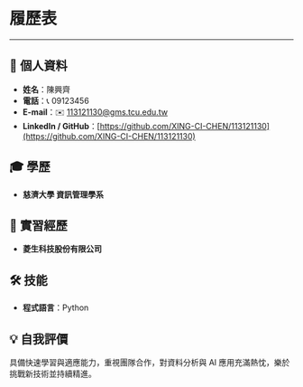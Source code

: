 # 履歷表

---

## 👤 個人資料
- **姓名**：陳興齊  
- **電話**：📞 09123456 
- **E-mail**：✉️ 113121130@gms.tcu.edu.tw
- **LinkedIn / GitHub**：[https://github.com/XING-CI-CHEN/113121130](https://github.com/XING-CI-CHEN/113121130)

## 🎓 學歷
- **慈濟大學 資訊管理學系**

## 🏢 實習經歷
- **菱生科技股份有限公司**

## 🛠️ 技能
- **程式語言**：Python

## 💡 自我評價
具備快速學習與適應能力，重視團隊合作，對資料分析與 AI 應用充滿熱忱，樂於挑戰新技術並持續精進。